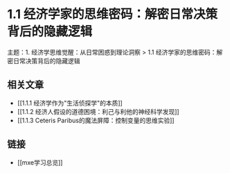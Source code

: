 # 1.1 经济学家的思维密码：解密日常决策背后的隐藏逻辑

主题：1. 经济学思维觉醒：从日常困惑到理论洞察 > 1.1 经济学家的思维密码：解密日常决策背后的隐藏逻辑

## 相关文章

- [[1.1.1 经济学作为"生活侦探学"的本质]]
- [[1.1.2 经济人假设的道德困境：利己与利他的神经科学发现]]
- [[1.1.3 Ceteris Paribus的魔法屏障：控制变量的思维实验]]

## 链接

- [[mxe学习总览]]
